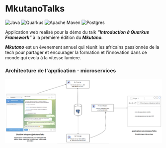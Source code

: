 # MkutanoTalks
![Java](https://img.shields.io/badge/java-%23ED8B00.svg?style=for-the-badge&logo=openjdk&logoColor=white)
![Quarkus](https://img.shields.io/badge/quarkus-%234794EB.svg?style=for-the-badge&logo=quarkus&logoColor=white)
![Apache Maven](https://img.shields.io/badge/Apache%20Maven-C71A36?style=for-the-badge&logo=Apache%20Maven&logoColor=white)
![Postgres](https://img.shields.io/badge/postgres-%23316192.svg?style=for-the-badge&logo=postgresql&logoColor=white)

Application web realisé pour la démo du talk ***"Introduction à Quarkus Framework"*** à la prémiere édition du ***Mkutano***. 

***Mkutano*** est un évenement annuel qui réunit les africains passionnés de la tech pour partager et encourager la formation et l'innovation dans ce monde qui evolu à la vitesse lumiere. 

### Architecture de l'application - microservices

![Architecture mkutanoTalks](architecture-mkutanoTalks.png)
